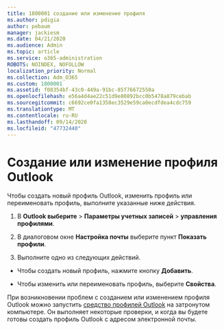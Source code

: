 ```yaml
---
title: 1800001 создание или изменение профиля
ms.author: pdigia
author: pebaum
manager: jackiesm
ms.date: 04/21/2020
ms.audience: Admin
ms.topic: article
ms.service: o365-administration
ROBOTS: NOINDEX, NOFOLLOW
localization_priority: Normal
ms.collection: Adm_O365
ms.custom: 1800001
ms.assetid: f08354bf-43c0-449a-91bc-85f76672550a
ms.openlocfilehash: e56a4d4ae22c51d9e80892bcc0b5478a879cebab
ms.sourcegitcommit: c6692ce0fa1358ec3529e59ca0ecdfdea4cdc759
ms.translationtype: MT
ms.contentlocale: ru-RU
ms.lasthandoff: 09/14/2020
ms.locfileid: "47732440"
---
```

# <a name="create-or-edit-an-outlook-profile"></a>Создание или изменение профиля Outlook

Чтобы создать новый профиль Outlook, изменить профиль или переименовать профиль, выполните указанные ниже действия.
  
1. В **Outlook выберите** \> **Параметры учетных записей** \> **управления профилями**.
    
2. В диалоговом окне **Настройка почты** выберите пункт **Показать профили**.
    
3. Выполните одно из следующих действий.
    
  - Чтобы создать новый профиль, нажмите кнопку **Добавить**.
    
  - Чтобы изменить или переименовать профиль, выберите **Свойства**.
    
При возникновении проблем с созданием или изменением профиля Outlook можно запустить [средство профилей Outlook](https://aka.ms/SaRA-OutlookSetupProfile) на затронутом компьютере. Он выполняет некоторые проверки, и когда вы будете готовы создать профиль Outlook с адресом электронной почты. 
  

